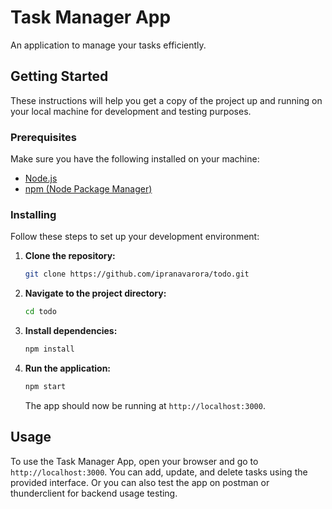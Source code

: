 # Task Manager App

An application to manage your tasks efficiently.

## Getting Started

These instructions will help you get a copy of the project up and running on your local machine for development and testing purposes.

### Prerequisites

Make sure you have the following installed on your machine:

- [Node.js](https://nodejs.org/)
- [npm (Node Package Manager)](https://www.npmjs.com/)

### Installing

Follow these steps to set up your development environment:

1. **Clone the repository:**

    ```bash
    git clone https://github.com/ipranavarora/todo.git
    ```

2. **Navigate to the project directory:**

    ```bash
    cd todo
    ```

3. **Install dependencies:**

    ```bash
    npm install
    ```

4. **Run the application:**

    ```bash
    npm start
    ```

    The app should now be running at `http://localhost:3000`.

## Usage

To use the Task Manager App, open your browser and go to `http://localhost:3000`. You can add, update, and delete tasks using the provided interface.
Or you can also test the app on postman or thunderclient for backend usage testing.

